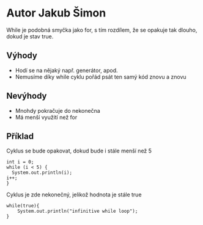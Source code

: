 # Autor Jakub Šimon

While je podobná smyčka jako for, s tím rozdílem, že se opakuje tak dlouho, dokud je stav true.

## Výhody

- Hodí se na nějaký např. generátor, apod.
- Nemusíme díky while cyklu pořád psát ten samý kód znovu a znovu


## Nevýhody

- Mnohdy pokračuje do nekonečna
- Má menší využití než for

## Příklad

Cyklus se bude opakovat, dokud bude i stále menší než 5

    int i = 0;
    while (i < 5) {
      System.out.println(i);
    i++;
    }

Cyklus je zde nekonečný, jelikož hodnota je stále true

    while(true){    
        System.out.println("infinitive while loop");    
    }    
